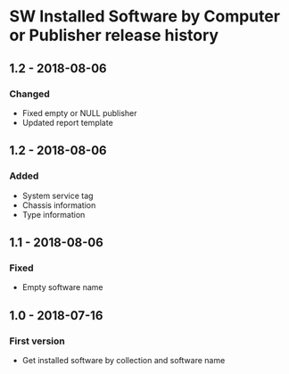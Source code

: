 # SW Installed Software by Computer or Publisher release history

## 1.2 - 2018-08-06

### Changed

* Fixed empty or NULL publisher
* Updated report template

## 1.2 - 2018-08-06

### Added

* System service tag
* Chassis information
* Type information

## 1.1 - 2018-08-06

### Fixed

* Empty software name

## 1.0 - 2018-07-16

### First version

* Get installed software by collection and software name